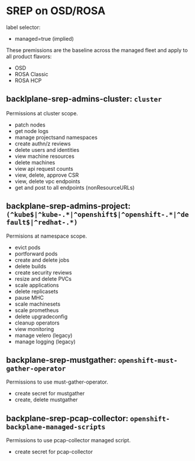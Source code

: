 # SREP on OSD/ROSA
label selector:
* managed=true (implied)

These premissions are the baseline across the managed fleet and apply to all product flavors:
* OSD
* ROSA Classic
* ROSA HCP

## backlplane-srep-admins-cluster: `cluster`
Permissions at cluster scope.
* patch nodes
* get node logs
* manage projectsand namespaces
* create authn/z reviews
* delete users and identities
* view machine resources
* delete machines
* view api request counts
* view, delete, approve CSR
* view, delete vpc endpoints
* get and post to all endpoints (nonResourceURLs)

## backplane-srep-admins-project: `(^kube$|^kube-.*|^openshift$|^openshift-.*|^default$|^redhat-.*)`
Permisions at namespace scope.
* evict pods
* portforward pods
* create and delete jobs
* delete builds
* create security reviews
* resize and delete PVCs
* scale applications
* delete replicasets
* pause MHC
* scale machinesets
* scale prometheus
* delete upgradeconfig
* cleanup operators
* view monitoring
* manage velero (legacy)
* manage logging (legacy)

## backplane-srep-mustgather: `openshift-must-gather-operator`
Permissions to use must-gather-operator.
* create secret for mustgather
* create, delete mustgather 

## backplane-srep-pcap-collector: `openshift-backplane-managed-scripts`
Permissions to use pcap-collector managed script.
* create secret for pcap-collector
